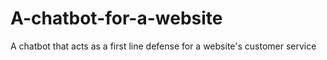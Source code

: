 # A-chatbot-for-a-website
A chatbot that acts as a first line defense for a website's customer service 
